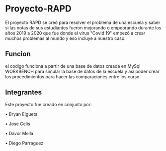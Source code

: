  # Proyecto-RAPD 
 
El proyecto RAPD se creó para resolver el problema de una escuela y saber si las notas de sus estudiantes fueron mejorando o empeorando durante los años 2019 a 2020 que fue donde  el virus "Covid 19" empezó a crear muchos problemas al mundo y eso incluye a nuestro caso.

## Funcion

el codigo funciona a partir de una base de datos creada en MySql WORKBENCH para simular la base de datos de la escuela y asi poder crear los procedimientos para hacer las comparaciones entre los curso.

## Integrantes 

Este proyecto fue creado en conjunto por:

• Bryan Elgueta

• Jose Celis

• Davor Mella

• Diego Parraguez



